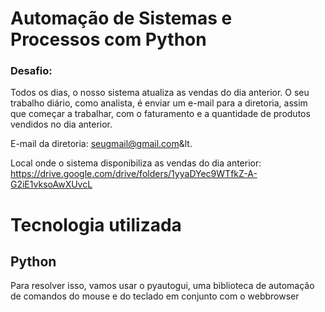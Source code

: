 # Automação de Sistemas e Processos com Python

### Desafio:
Todos os dias, o nosso sistema atualiza as vendas do dia anterior. O seu trabalho diário, como analista, é enviar um e-mail para a diretoria, assim que começar a trabalhar,
com o faturamento e a quantidade de produtos vendidos no dia anterior.

E-mail da diretoria: seugmail@gmail.com&lt.

Local onde o sistema disponibiliza as vendas do dia anterior: https://drive.google.com/drive/folders/1yyaDYec9WTfkZ-A-G2iE1vksoAwXUvcL

# Tecnologia utilizada

## Python

Para resolver isso, vamos usar o pyautogui, uma biblioteca de automação de comandos do mouse e do teclado em conjunto com o webbrowser
